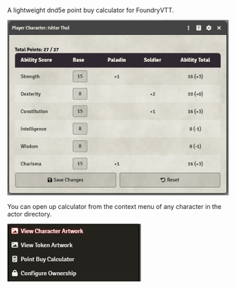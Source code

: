 A lightweight dnd5e point buy calculator for FoundryVTT.

![App Screenshot](./docs/Sample.PNG)

You can open up calculator from the context menu of any character in the actor directory.

![Context Menu](./docs//Sidebar.PNG)
